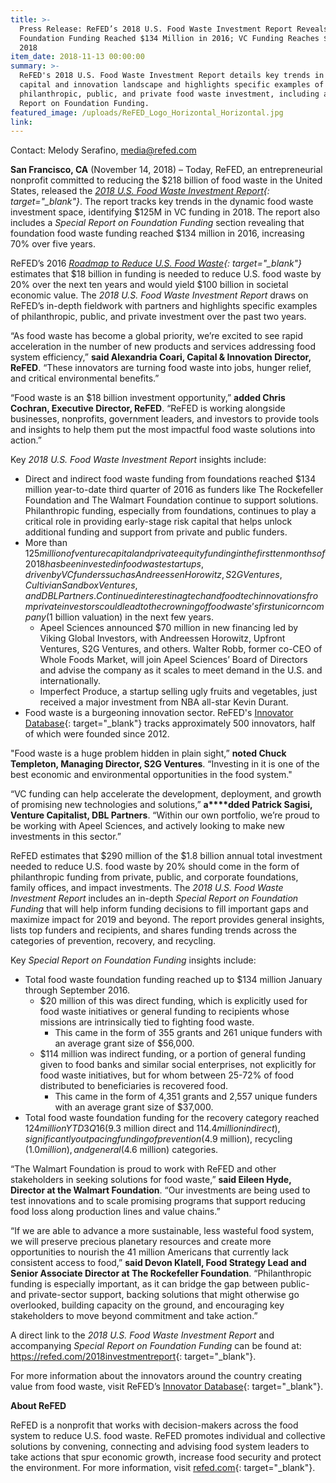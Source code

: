 ```yaml
---
title: >-
  Press Release: ReFED’s 2018 U.S. Food Waste Investment Report Reveals
  Foundation Funding Reached $134 Million in 2016; VC Funding Reaches $125M in
  2018
item_date: 2018-11-13 00:00:00  
summary: >-
  ReFED's 2018 U.S. Food Waste Investment Report details key trends in the
  capital and innovation landscape and highlights specific examples of
  philanthropic, public, and private food waste investment, including a Special
  Report on Foundation Funding.
featured_image: /uploads/ReFED_Logo_Horizontal_Horizontal.jpg
link:
---
```


Contact: Melody Serafino, media@refed.com

**San Francisco, CA** (November 14, 2018) – Today, ReFED, an entrepreneurial nonprofit committed to reducing the $218 billion of food waste in the United States, released the *[2018 U.S. Food Waste Investment Report](https://refed.com/2018investmentreport){: target="_blank"}*. The report tracks key trends in the dynamic food waste investment space, identifying $125M in VC funding in 2018. The report also includes a *Special Report on Foundation Funding* section revealing that foundation food waste funding reached $134 million in 2016, increasing 70% over five years.

ReFED’s 2016 *[Roadmap to Reduce U.S. Food Waste](https://www.refed.com/roadmap){: target="_blank"}* estimates that $18 billion in funding is needed to reduce U.S. food waste by 20% over the next ten years and would yield $100 billion in societal economic value. The *2018 U.S. Food Waste Investment Report* draws on ReFED’s in-depth fieldwork with partners and highlights specific examples of philanthropic, public, and private investment over the past two years.

“As food waste has become a global priority, we’re excited to see rapid acceleration in the number of new products and services addressing food system efficiency,” **said Alexandria Coari, Capital & Innovation Director, ReFED**. “These innovators are turning food waste into jobs, hunger relief, and critical environmental benefits.”

“Food waste is an $18 billion investment opportunity,” **added Chris Cochran, Executive Director, ReFED**. “ReFED is working alongside businesses, nonprofits, government leaders, and investors to provide tools and insights to help them put the most impactful food waste solutions into action.”

Key *2018 U.S. Food Waste Investment Report* insights include:

* Direct and indirect food waste funding from foundations reached $134 million year-to-date third quarter of 2016 as funders like The Rockefeller Foundation and The Walmart Foundation continue to support solutions. Philanthropic funding, especially from foundations, continues to play a critical role in providing early-stage risk capital that helps unlock additional funding and support from private and public funders.
* More than $125 million of venture capital and private equity funding in the first ten months of 2018 has been invested in food waste startups, driven by VC funders such as Andreessen Horowitz, S2G Ventures, Cultivian Sandbox Ventures, and DBL Partners. Continued interest in agtech and foodtech innovations from private investors could lead to the crowning of food waste’s first unicorn company ($1 billion valuation) in the next few years.
  * Apeel Sciences announced $70 million in new financing led by Viking Global Investors, with Andreessen Horowitz, Upfront Ventures, S2G Ventures, and others. Walter Robb, former co-CEO of Whole Foods Market, will join Apeel Sciences’ Board of Directors and advise the company as it scales to meet demand in the U.S. and internationally.
  * Imperfect Produce, a startup selling ugly fruits and vegetables, just received a major investment from NBA all-star Kevin Durant.
* Food waste is a burgeoning innovation sector. ReFED's [Innovator Database](https://refed.com/innovators){: target="_blank"}&nbsp;tracks approximately 500 innovators, half of which were founded since 2012.

"Food waste is a huge problem hidden in plain sight,” **noted Chuck Templeton, Managing Director, S2G Ventures**. “Investing in it is one of the best economic and environmental opportunities in the food system."

“VC funding can help accelerate the development, deployment, and growth of promising new technologies and solutions,” **a****dded Patrick Sagisi, Venture Capitalist, DBL Partners**. “Within our own portfolio, we’re proud to be working with Apeel Sciences, and actively looking to make new investments in this sector.”

ReFED estimates that $290 million of the $1.8 billion annual total investment needed to reduce U.S. food waste by 20% should come in the form of philanthropic funding from private, public, and corporate foundations, family offices, and impact investments. The *2018 U.S. Food Waste Investment Report* includes an in-depth *Special Report on Foundation Funding* that will help inform funding decisions to fill important gaps and maximize impact for 2019 and beyond. The report provides general insights, lists top funders and recipients, and shares funding trends across the categories of prevention, recovery, and recycling.

Key *Special Report on Foundation Funding* insights include:

* Total food waste foundation funding reached up to $134 million January through September 2016.
  * $20 million of this was direct funding, which is explicitly used for food waste initiatives or general funding to recipients whose missions are intrinsically tied to fighting food waste.
    * This came in the form of 355 grants and 261 unique funders with an average grant size of $56,000.
  * $114 million was indirect funding, or a portion of general funding given to food banks and similar social enterprises, not explicitly for food waste initiatives, but for whom between 25-72% of food distributed to beneficiaries is recovered food.
    * This came in the form of 4,351 grants and 2,557 unique funders with an average grant size of $37,000.
* Total food waste foundation funding for the recovery category reached $124 million YTD 3Q16 ($9.3 million direct and $114.4 million indirect), significantly outpacing funding of prevention ($4.9 million), recycling ($1.0 million), and general ($4.6 million) categories.

“The Walmart Foundation is proud to work with ReFED and other stakeholders in seeking solutions for food waste,” **said Eileen Hyde, Director at the Walmart Foundation**. “Our investments are being used to test innovations and to scale promising programs that support reducing food loss along production lines and value chains.” &nbsp;

“If we are able to advance a more sustainable, less wasteful food system, we will preserve precious planetary resources and create more opportunities to nourish the 41 million Americans that currently lack consistent access to food,” **said Devon Klatell, Food Strategy Lead and Senior Associate Director at The Rockefeller Foundation**. “Philanthropic funding is especially important, as it can bridge the gap between public- and private-sector support, backing solutions that might otherwise go overlooked, building capacity on the ground, and encouraging key stakeholders to move beyond commitment and take action.”

A direct link to the *2018 U.S. Food Waste Investment Report* and accompanying *Special Report on Foundation Funding* can be found at: [https://](https://www.refed.com/2018investmentreport)[refed.com/2018investmentreport](https://www.refed.com/2018investmentreport){: target="_blank"}.

For more information about the innovators around the country creating value from food waste, visit ReFED’s [Innovator Database](https://www.refed.com/innovators){: target="_blank"}.

**About ReFED**

ReFED is a nonprofit that works with decision-makers across the food system to reduce U.S. food waste. ReFED promotes individual and collective solutions by convening, connecting and advising food system leaders to take actions that spur economic growth, increase food security and protect the environment. For more information, visit [refed.com](https://www.refed.com){: target="_blank"}.
